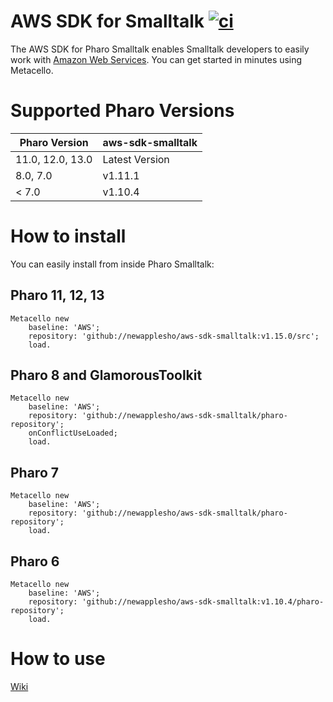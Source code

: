 # AWS SDK for Smalltalk [![ci](https://github.com/newapplesho/aws-sdk-smalltalk/actions/workflows/ci.yml/badge.svg)](https://github.com/newapplesho/aws-sdk-smalltalk/actions/workflows/ci.yml)

The AWS SDK for Pharo Smalltalk enables Smalltalk developers to easily work with [Amazon Web Services](http://aws.amazon.com/). You can get started in minutes using Metacello.

# Supported Pharo Versions

| Pharo Version    | aws-sdk-smalltalk |
| ---------------- | ----------------- |
| 11.0, 12.0, 13.0 | Latest Version    |
| 8.0, 7.0         | v1.11.1           |
| < 7.0            | v1.10.4           |

# How to install

You can easily install from inside Pharo Smalltalk:

## Pharo 11, 12, 13

```smalltalk
Metacello new
    baseline: 'AWS';
    repository: 'github://newapplesho/aws-sdk-smalltalk:v1.15.0/src';
    load.
```

## Pharo 8 and GlamorousToolkit

```smalltalk
Metacello new
    baseline: 'AWS';
    repository: 'github://newapplesho/aws-sdk-smalltalk/pharo-repository';
    onConflictUseLoaded;
    load.
```

## Pharo 7

```smalltalk
Metacello new
    baseline: 'AWS';
    repository: 'github://newapplesho/aws-sdk-smalltalk/pharo-repository';
    load.
```

## Pharo 6

```smalltalk
Metacello new
    baseline: 'AWS';
    repository: 'github://newapplesho/aws-sdk-smalltalk:v1.10.4/pharo-repository';
    load.
```

# How to use

[Wiki](https://github.com/newapplesho/aws-sdk-smalltalk/wiki)
